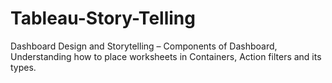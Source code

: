 # Tableau-Story-Telling
Dashboard Design and Storytelling – Components of Dashboard,  Understanding how to place worksheets in Containers, Action filters and its types.

